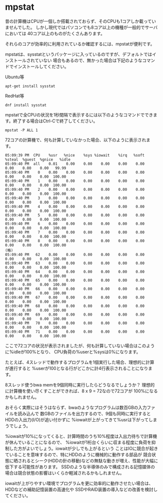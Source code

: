 # mpstat

昔の計算機はCPUが一個しか搭載されておらず、そのCPUも1コアしか載っていませんでした。
しかし現代ではパソコンでも8コア以上の機種が一般的でサーバにおいては
40コア以上のものがたくさんあります。

それらのコアが効率的に利用されているか確認するには、mpstatが便利です。

mpstatは、sysstatというパッケージに入っているのですが、デフォルトではインストールされていない
場合もあるので、無かった場合は下記のようなコマンドでインストールしてください。

Ubuntu等
```
apt-get install sysstat
```
RedHat等
```
dnf install sysstat
```

mpstatで全CPUの状況を1秒間隔で表示するには以下のようなコマンドでできます。終了する場合はCtrl-Cで終了してください。
```
mpstat -P ALL 1
```
72コアの計算機で、何も計算していなかった場合、以下のように表示されます。
```
05:09:39 PM  CPU    %usr   %nice    %sys %iowait    %irq   %soft  %steal  %guest  %gnice   %idle
05:09:40 PM  all    0.01    0.00    0.00    0.00    0.00    0.00    0.00    0.00    0.00   99.99
05:09:40 PM    0    0.00    0.00    0.00    0.00    0.00    0.00    0.00    0.00    0.00  100.00
05:09:40 PM    1    0.00    0.00    0.00    0.00    0.00    0.00    0.00    0.00    0.00  100.00
05:09:40 PM    2    0.00    0.00    0.00    0.00    0.00    0.00    0.00    0.00    0.00  100.00
05:09:40 PM    3    0.00    0.00    0.00    0.00    0.00    0.00    0.00    0.00    0.00  100.00
05:09:40 PM    4    0.00    0.00    0.00    0.00    0.00    0.00    0.00    0.00    0.00  100.00
05:09:40 PM    5    0.00    0.00    0.00    0.00    0.00    0.00    0.00    0.00    0.00  100.00
05:09:40 PM    6    0.00    0.00    0.00    0.00    0.00    0.00    0.00    0.00    0.00  100.00
05:09:40 PM    7    0.00    0.00    0.00    0.00    0.00    0.00    0.00    0.00    0.00  100.00
05:09:40 PM    8    0.00    0.00    0.00    0.00    0.00    0.00    0.00    0.00    0.00  100.00
(略)
05:09:40 PM   62    0.00    0.00    0.00    0.00    0.00    0.00    0.00    0.00    0.00  100.00
05:09:40 PM   63    0.00    0.00    0.00    0.00    0.00    0.00    0.00    0.00    0.00  100.00
05:09:40 PM   64    0.00    0.00    0.00    0.00    0.00    0.00    0.00    0.00    0.00  100.00
05:09:40 PM   65    0.00    0.00    0.00    0.00    0.00    0.00    0.00    0.00    0.00  100.00
05:09:40 PM   66    0.00    0.00    0.00    0.00    0.00    0.00    0.00    0.00    0.00  100.00
05:09:40 PM   67    0.00    0.00    0.00    0.00    0.00    0.00    0.00    0.00    0.00  100.00
05:09:40 PM   68    0.00    0.00    0.00    0.00    0.00    0.00    0.00    0.00    0.00  100.00
05:09:40 PM   69    0.00    0.00    0.00    0.00    0.00    0.00    0.00    0.00    0.00  100.00
05:09:40 PM   70    0.00    0.00    0.00    0.00    0.00    0.00    0.00    0.00    0.00  100.00
05:09:40 PM   71    0.00    0.00    0.00    0.00    0.00    0.00    0.00    0.00    0.00  100.00
```

ここで72コアの状況が表示されましたが、何も計算していない場合はこのように%idleが100%となり、
CPU負荷の%userと%sysは0%になります。

たとえば、4スレッドで動作するプログラムを1個実行した場合、理想的に計算が進行すると
%userが100となる行がどこかに計4行表示されることになります。

8スレッド使うbwa memを9個同時に実行したらどうなるでしょうか？
理想的に計算機を使い尽くすことができれば、8 x 9 = 72なので72コアが
100%になるかもしれません。

おそらく実際にはそうはならず、bwaのようなプログラムは数百GBの入力ファイルを読み込んで
数GBのファイルを出力するので、9個も同時に実行するとHDDの入出力(I/O)が追い付かずに
%iowaitが上がってきて%usrは下がってしまうでしょう。

%iowaitが10%になってくると、計算時間のうち10%程度は入出力待ちで計算機が休んでいることになるので、
%iowaitが1桁台くらいに収まる程度に負荷を抑制した方がよいでしょう。iowaitが少しでも上がるという
ことはIOに競合が起きていることを意味するので、特にHDDのように機械的に動作する部品が
競合状態に晒されるとシーク(HDDの針の移動)などの無駄な動きが増え、性能が大幅に低下する可能性があります。
SSDのような半導体のみで構成される記憶媒体の場合は競合状態の影響はいくらか軽減されるかもしれません。

iowaitが上がりやすい環境でプログラムを更に効率的に動作させたい場合は、HDDなどの補助記憶装置の高速化や
SSDやRAID装置の導入などの改善を検討してください。
